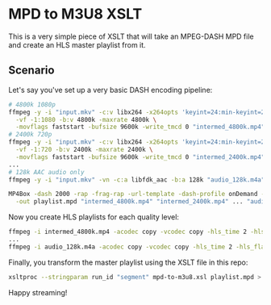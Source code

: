 # MPD to M3U8 XSLT

This is a very simple piece of XSLT that will take an MPEG-DASH MPD file and create an HLS master playlist from it.

## Scenario
Let's say you've set up a very basic DASH encoding pipeline:

```bash
# 4800k 1080p
ffmpeg -y -i "input.mkv" -c:v libx264 -x264opts 'keyint=24:min-keyint=24:no-scenecut' \
  -vf -1:1080 -b:v 4800k -maxrate 4800k \
  -movflags faststart -bufsize 9600k -write_tmcd 0 "intermed_4800k.mp4"
# 2400k 720p
ffmpeg -y -i "input.mkv" -c:v libx264 -x264opts 'keyint=24:min-keyint=24:no-scenecut' \
  -vf -1:720 -b:v 2400k -maxrate 2400k \
  -movflags faststart -bufsize 9600k -write_tmcd 0 "intermed_2400k.mp4"
...
# 128k AAC audio only
ffmpeg -y -i "input.mkv" -vn -c:a libfdk_aac -b:a 128k "audio_128k.m4a"

MP4Box -dash 2000 -rap -frag-rap -url-template -dash-profile onDemand -segment-name 'segment_$RepresentationID$' \
  -out playlist.mpd "intermed_4800k.mp4" "intermed_2400k.mp4" ... "audio_128k.m4a"
```
Now you create HLS playlists for each quality level:
```bash
ffmpeg -i intermed_4800k.mp4 -acodec copy -vcodec copy -hls_time 2 -hls_flags single_file hls_4800k.m3u8
...
ffmpeg -i audio_128k.m4a -acodec copy -vcodec copy -hls_time 2 -hls_flags single_file audio_128k.m3u8
```

Finally, you transform the master playlist using the XSLT file in this repo:
```bash
xsltproc --stringparam run_id "segment" mpd-to-m3u8.xsl playlist.mpd > playlist.m3u8
```

Happy streaming!

